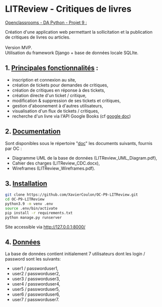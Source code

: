 LITReview - Critiques de livres
=

<u>Openclassrooms - DA Python - Projet 9 :</u><br>

Création d'une application web permettant la sollicitation et la publication de critiques de livres ou articles.
<br><br>
Version MVP.<br>
Utilisation du framework Django + base de données locale SQLIte.
## 1. <u>Principales fonctionnalités</u> :

- inscription et connexion au site,
- création de tickets pour demandes de critiques,
- création de critiques en réponse à des tickets,
- création directe d'un ticket / critique,
- modification & suppression de ses tickets et critiques,
- gestion d'aboonement à d'autres utilisateurs,
- visualisation d'un flux de tickets / critiques,
- recherche d'un livre via l'API Google Books (cf [google doc](https://developers.google.com/books/docs/v1/using))

## 2. <u> Documentation</u>

Sont disponibles sous le répertoire "[doc](doc)" les documents suivants, fournis par OC :
- Diagramme UML de la base de données (LITReview_UML_Diagram.pdf),
- Cahier des charges (LITReview_CDC.docx),
- Wireframes (LITReview_Wireframes.pdf).

## 3. <u> Installation</u>


```bash
git clone https://github.com/XavierCoulon/OC-P9-LITReview.git
cd OC-P9-LITReview
python3.9 -m venv .env
source .env/bin/activate
pip install -r requirements.txt
python manage.py runserver
```
Site accessible via http://127.0.0.1:8000/

## 4. <u> Données </u>

La base de données contient initialement 7 utilisateurs dont les login / password sont les suivants:
- user1 / passworduser1,
- user2 / passworduser2,
- user3 / passworduser3,
- user4 / passworduser4,
- user5 / passworduser5,
- user6 / passworduser6,
- user7 / passworduser7.